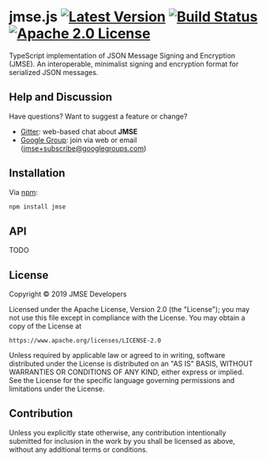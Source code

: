 # jmse.js [![Latest Version][npm-image]][npm-link] [![Build Status][build-image]][build-link] [![Apache 2.0 License][license-image]][license-link]

TypeScript implementation of JSON Message Signing and Encryption (JMSE).
An interoperable, minimalist signing and encryption format for serialized
JSON messages.

## Help and Discussion

Have questions? Want to suggest a feature or change?

* [Gitter]: web-based chat about **JMSE**
* [Google Group]: join via web or email ([jmse+subscribe@googlegroups.com])

## Installation

Via [npm](https://www.npmjs.com/):

```bash
npm install jmse
```

## API

TODO

## License

Copyright © 2019 JMSE Developers

Licensed under the Apache License, Version 2.0 (the "License");
you may not use this file except in compliance with the License.
You may obtain a copy of the License at

    https://www.apache.org/licenses/LICENSE-2.0

Unless required by applicable law or agreed to in writing, software
distributed under the License is distributed on an "AS IS" BASIS,
WITHOUT WARRANTIES OR CONDITIONS OF ANY KIND, either express or implied.
See the License for the specific language governing permissions and
limitations under the License.

## Contribution

Unless you explicitly state otherwise, any contribution intentionally
submitted for inclusion in the work by you shall be licensed as above,
without any additional terms or conditions.

[//]: # (badges)

[npm-image]: https://img.shields.io/npm/v/jmse.svg
[npm-link]: https://www.npmjs.com/package/jmse
[build-image]: https://travis-ci.com/jmse-json/jmse.js.svg?branch=develop
[build-link]: http://travis-ci.com/jmse-json/jmse.js
[license-image]: https://img.shields.io/badge/license-Apache2.0-blue.svg
[license-link]: https://github.com/jmse-json/jmse.js/blob/master/LICENSE

[//]: # (general links)

[Gitter]: https://gitter.im/jmse-json/Lobby
[Google Group]: https://groups.google.com/forum/#!forum/jmse
[jmse+subscribe@googlegroups.com]: mailto:jmse+subscribe@googlegroups.com
